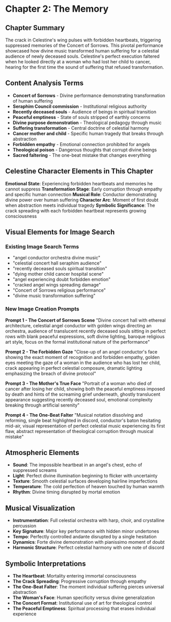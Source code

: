 # Chapter 2: The Memory

## Chapter Summary
The crack in Celestine's wing pulses with forbidden heartbeats, triggering suppressed memories of the Concert of Sorrows. This pivotal performance showcased how divine music transformed human suffering for a celestial audience of newly deceased souls. Celestine's perfect execution faltered when he looked directly at a woman who had lost her child to cancer, hearing for the first time the sound of suffering that refused transformation.

## Content Analysis Terms
- **Concert of Sorrows** - Divine performance demonstrating transformation of human suffering
- **Seraphim Council commission** - Institutional religious authority
- **Recently deceased souls** - Audience of beings in spiritual transition
- **Peaceful emptiness** - State of souls stripped of earthly concerns
- **Divine purpose demonstration** - Theological pedagogy through music
- **Suffering transformation** - Central doctrine of celestial harmony
- **Cancer mother and child** - Specific human tragedy that breaks through abstraction
- **Forbidden empathy** - Emotional connection prohibited for angels
- **Theological poison** - Dangerous thoughts that corrupt divine beings
- **Sacred faltering** - The one-beat mistake that changes everything

## Celestine Character Elements in This Chapter
**Emotional State**: Experiencing forbidden heartbeats and memories he cannot suppress
**Transformation Stage**: Early corruption through empathy and specific human connection
**Musical Role**: Conductor demonstrating divine power over human suffering
**Character Arc**: Moment of first doubt when abstraction meets individual tragedy
**Symbolic Significance**: The crack spreading with each forbidden heartbeat represents growing consciousness

## Visual Elements for Image Search

### Existing Image Search Terms
- "angel conductor orchestra divine music"
- "celestial concert hall seraphim audience"
- "recently deceased souls spiritual transition"
- "dying mother child cancer hospital scene"
- "angel experiencing doubt forbidden emotion"
- "cracked angel wings spreading damage"
- "Concert of Sorrows religious performance"
- "divine music transformation suffering"

### New Image Creation Prompts

**Prompt 1 - The Concert of Sorrows Scene**
"Divine concert hall with ethereal architecture, celestial angel conductor with golden wings directing an orchestra, audience of translucent recently deceased souls sitting in perfect rows with blank peaceful expressions, soft divine lighting, baroque religious art style, focus on the formal institutional nature of the performance"

**Prompt 2 - The Forbidden Gaze**
"Close-up of an angel conductor's face showing the exact moment of recognition and forbidden empathy, golden eyes meeting the gaze of a woman in the audience who has lost her child, crack appearing in perfect celestial composure, dramatic lighting emphasizing the breach of divine protocol"

**Prompt 3 - The Mother's True Face**
"Portrait of a woman who died of cancer after losing her child, showing both the peaceful emptiness imposed by death and hints of the screaming grief underneath, ghostly translucent appearance suggesting recently deceased soul, emotional complexity breaking through artificial serenity"

**Prompt 4 - The One-Beat Falter**
"Musical notation dissolving and reforming, single beat highlighted in discord, conductor's baton hesitating mid-air, visual representation of perfect celestial music experiencing its first flaw, abstract representation of theological corruption through musical mistake"

## Atmospheric Elements
- **Sound**: The impossible heartbeat in an angel's chest, echo of suppressed screams
- **Light**: Perfect divine illumination beginning to flicker with uncertainty
- **Texture**: Smooth celestial surfaces developing hairline imperfections
- **Temperature**: The cold perfection of heaven touched by human warmth
- **Rhythm**: Divine timing disrupted by mortal emotion

## Musical Visualization
- **Instrumentation**: Full celestial orchestra with harp, choir, and crystalline percussion
- **Key Signature**: Major key performance with hidden minor undertones
- **Tempo**: Perfectly controlled andante disrupted by a single hesitation
- **Dynamics**: Forte divine demonstration with pianissimo moment of doubt
- **Harmonic Structure**: Perfect celestial harmony with one note of discord

## Symbolic Interpretations
- **The Heartbeat**: Mortality entering immortal consciousness
- **The Crack Spreading**: Progressive corruption through empathy
- **The One-Beat Falter**: The moment individual suffering pierces universal abstraction
- **The Woman's Face**: Human specificity versus divine generalization
- **The Concert Format**: Institutional use of art for theological control
- **The Peaceful Emptiness**: Spiritual processing that erases individual experience
